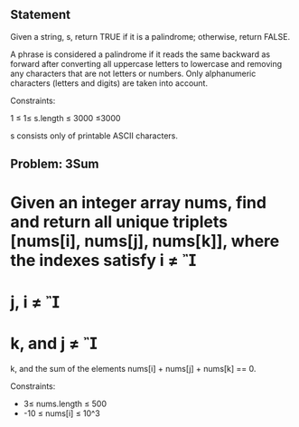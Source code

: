 ## Statement

Given a string, s, return TRUE if it is a palindrome; otherwise, return FALSE.

A phrase is considered a palindrome if it reads the same backward as forward after converting all uppercase letters to lowercase and removing any characters that are not letters or numbers. Only alphanumeric characters (letters and digits) are taken into account.

Constraints:

1
≤
1≤
 s.length 
≤
3000
≤3000

s consists only of printable ASCII characters.

## Problem: 3Sum

Given an integer array nums, find and return all unique triplets [nums[i], nums[j], nums[k]], where the indexes satisfy i ≠

=
j, i
≠

=
k, and j
≠

=
k, and the sum of the elements nums[i] + nums[j] + nums[k] == 0.

Constraints:

- 3≤ nums.length ≤ 500
- -10 ≤ nums[i] ≤ 10^3
